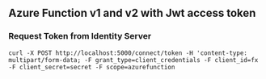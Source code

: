 ## Azure Function v1 and v2 with Jwt access token

### Request Token from Identity Server

~~~
curl -X POST http://localhost:5000/connect/token -H 'content-type: multipart/form-data; -F grant_type=client_credentials -F client_id=fx -F client_secret=secret -F scope=azurefunction
~~~
